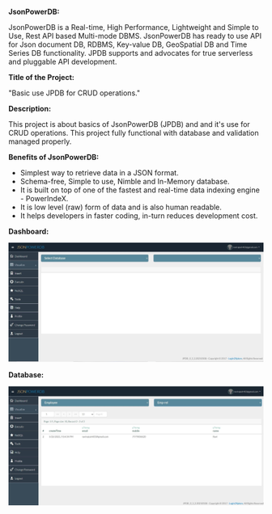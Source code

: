 **JsonPowerDB:**

JsonPowerDB is a Real-time, High Performance, Lightweight and Simple to Use, Rest API based Multi-mode DBMS. JsonPowerDB has ready to use API for Json document DB, RDBMS, Key-value DB, GeoSpatial DB and Time Series DB functionality. JPDB supports and advocates for true serverless and pluggable API development.

**Title of the Project:**

"Basic use JPDB for CRUD operations."

**Description:**

This project is about basics of JsonPowerDB (JPDB) and and it's use for CRUD operations. This project fully functional with database and validation managed properly.

**Benefits of JsonPowerDB:**
* Simplest way to retrieve data in a JSON format.
* Schema-free, Simple to use, Nimble and In-Memory database.
* It is built on top of one of the fastest and real-time data indexing engine - PowerIndeX.
* It is low level (raw) form of data and is also human readable.
* It helps developers in faster coding, in-turn reduces development cost.

**Dashboard:**

![Alt Text](dbb.jpg)

**Database:**

![Alt Text](dd.jpg)

